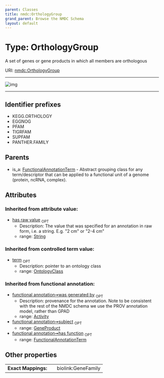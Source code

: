 ```yaml
---
parent: Classes
title: nmdc:OrthologyGroup
grand_parent: Browse the NMDC Schema
layout: default
---
```


# Type: OrthologyGroup


A set of genes or gene products in which all members are orthologous

URI: [nmdc:OrthologyGroup](https://microbiomedata/meta/OrthologyGroup)


---

![img](http://yuml.me/diagram/nofunky;dir:TB/class/[FunctionalAnnotationTerm]%5E-[OrthologyGroup%7Chas_raw_value(i):string%20%3F],[OntologyClass],[FunctionalAnnotationTerm],[Activity])

---


## Identifier prefixes

 * KEGG.ORTHOLOGY
 * EGGNOG
 * PFAM
 * TIGRFAM
 * SUPFAM
 * PANTHER.FAMILY

## Parents

 *  is_a: [FunctionalAnnotationTerm](FunctionalAnnotationTerm.md) - Abstract grouping class for any term/descriptor that can be applied to a functional unit of a genome (protein, ncRNA, complex).

## Attributes


### Inherited from attribute value:

 * [has raw value](has_raw_value.md)  <sub>OPT</sub>
    * Description: The value that was specified for an annotation in raw form, i.e. a string. E.g. "2 cm" or "2-4 cm"
    * range: [String](types/String.md)

### Inherited from controlled term value:

 * [term](term.md)  <sub>OPT</sub>
    * Description: pointer to an ontology class
    * range: [OntologyClass](OntologyClass.md)

### Inherited from functional annotation:

 * [functional annotation➞was generated by](functional_annotation_was_generated_by.md)  <sub>OPT</sub>
    * Description: provenance for the annotation. Note to be consistent with the rest of the NMDC schema we use the PROV annotation model, rather than GPAD
    * range: [Activity](Activity.md)
 * [functional annotation➞subject](functional_annotation_subject.md)  <sub>OPT</sub>
    * range: [GeneProduct](GeneProduct.md)
 * [functional annotation➞has function](functional_annotation_has_function.md)  <sub>OPT</sub>
    * range: [FunctionalAnnotationTerm](FunctionalAnnotationTerm.md)

## Other properties

|  |  |  |
| --- | --- | --- |
| **Exact Mappings:** | | biolink:GeneFamily |

